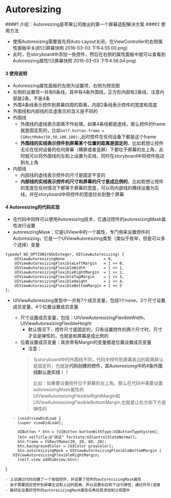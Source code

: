 # Autoresizing
####1 介绍：Autoresizing是苹果公司推出的第一个屏幕适配解决方案
####2 使用方法
- 使用Autoresizing需要首先将Auto Layout关闭，在ViewController的右侧属性面板中关闭![](屏幕快照 2016-03-03 下午4.55.00.png)
- 此时，在storyboard中添加一些控件，然后在右侧的属性面板中就可以查看到Autoresizing属性![](屏幕快照 2016-03-03 下午4.56.04.png)

#### 3 使用说明
- Autoresizing属性面板的左侧为设置项，右侧为预览图
- 左侧的设置项一共有6条线，其中有4条外围线，正方形内部有2条线，注意内部是2条，不是4条
- 外围4条线表示控件到屏幕四周的距离，内部2条线表示控件的宽度和高度
- 外围线和内部线的实虚表示的含义是不同的
- 外围线
  - 外围线的虚线表示距离不作处理，如果4条线都是虚线，那么控件的frame就是固定死的，比如```self.button.frame = CGRectMake(50,50,100,100);```,此时控件在任何设备下都是这个frame
  - **外围线的实线表示控件到屏幕某个位置的距离是固定的**，比如若想让控件无论在任何设备的任何屏幕（横屏或者竖屏）下都位于屏幕的左上角，此时就可以将外围线的左和上设置为实线，同时在storyboard中将控件拖动到左上角
- 内部线
  - 内部线的虚线表示控件的尺寸是固定不变的
  - **内部线的实线表示控件的尺寸和屏幕的尺寸是成比例的**，比如若想让控件的宽度在任何情况下都等于屏幕的宽度，可以将内部线的横线设置为实线，并在storyboard中将控件的宽度拉长到整个屏幕

#### 4 Autoresizing的代码实现
- 在代码中同样可以使用Autoresizing技术，它通过控件的autoresizingMask属性进行设置
- autoresizingMask：它是UIView中的一个属性，专门用来设置控件的Autoresizing，它是一个UIViewAutoresizing类型（类似于枚举，但是可以多个选择）变量
```objc
typedef NS_OPTIONS(NSUInteger, UIViewAutoresizing) {
    UIViewAutoresizingNone                 = 0,
    UIViewAutoresizingFlexibleLeftMargin   = 1 << 0,
    UIViewAutoresizingFlexibleWidth        = 1 << 1,
    UIViewAutoresizingFlexibleRightMargin  = 1 << 2,
    UIViewAutoresizingFlexibleTopMargin    = 1 << 3,
    UIViewAutoresizingFlexibleHeight       = 1 << 4,
    UIViewAutoresizingFlexibleBottomMargin = 1 << 5
};
```
- UIViewAutoresizing类型中一共有7个成员变量，包括1个none，2个尺寸设置成员变量，4个位置设置成员变量
  - 尺寸设置成员变量，包括：UIViewAutoresizingFlexibleWidth、UIViewAutoresizingFlexibleHeight
    - 默认情况下，控件尺寸是固定的，只有设置控件的两个尺寸时，尺寸才会是弹性的，也就是和屏幕是成比例的
  - 位置设置成员变量：其余带有Margin的变量都是位置设置成员变量
    - 注意：
    > 与storyboard中的外围线不同，代码中控件到屏幕各边的距离默认是固定的，也就是**代码创建的控件，其Autoresizing中的4条外围线默认是实线！！**
    >
    > 比如：如果要设置控件位于屏幕的左上角，那么在代码中需要设置autoresizingMask属性的UIViewAutoresizingFlexibleRightMargin和UIViewAutoresizingFlexibleBottomMargin,也就是让右方和下方是弹性的

  ```objc
  - (void)viewDidLoad {
    [super viewDidLoad];

    UIButton * btn = [UIButton buttonWithType:UIButtonTypeSystem];
    [btn setTitle:@"测试" forState:UIControlStateNormal];
    btn.frame = CGRectMake(20, 20, 80, 20);
    btn.backgroundColor = [UIColor grayColor];
    btn.autoresizingMask = UIViewAutoresizingFlexibleBottomMargin | UIViewAutoresizingFlexibleRightMargin;
    [self.view addSubview:btn];
}
  ```
  - 上述通过代码创建了一个按钮控件，并设置了控件的autoresizingMask属性
  - 由于需要固定控件到屏幕左边和上边的距离，所以设置右边和下边为弹性，通过符号|连接
  - 最好在设置好控件的autoresizingMask属性后再将其添加到父视图中
  